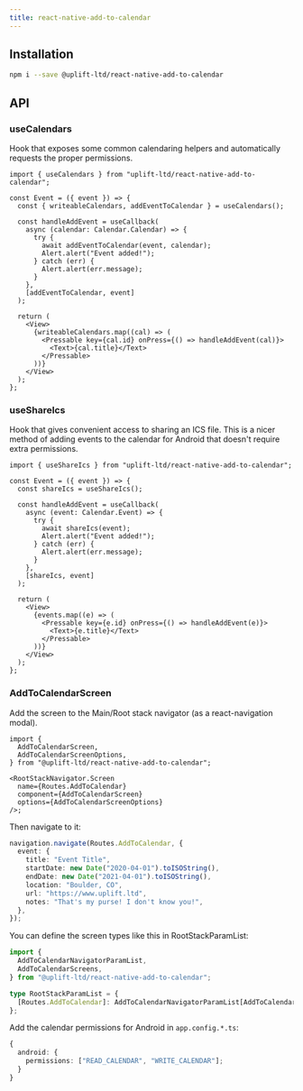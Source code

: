 ```yaml
---
title: react-native-add-to-calendar
---
```


## Installation

```sh
npm i --save @uplift-ltd/react-native-add-to-calendar
```

## API

### useCalendars

Hook that exposes some common calendaring helpers and automatically requests the proper permissions.

```tsx
import { useCalendars } from "uplift-ltd/react-native-add-to-calendar";

const Event = ({ event }) => {
  const { writeableCalendars, addEventToCalendar } = useCalendars();

  const handleAddEvent = useCallback(
    async (calendar: Calendar.Calendar) => {
      try {
        await addEventToCalendar(event, calendar);
        Alert.alert("Event added!");
      } catch (err) {
        Alert.alert(err.message);
      }
    },
    [addEventToCalendar, event]
  );

  return (
    <View>
      {writeableCalendars.map((cal) => (
        <Pressable key={cal.id} onPress={() => handleAddEvent(cal)}>
          <Text>{cal.title}</Text>
        </Pressable>
      ))}
    </View>
  );
};
```

### useShareIcs

Hook that gives convenient access to sharing an ICS file. This is a nicer method of adding events to
the calendar for Android that doesn't require extra permissions.

```tsx
import { useShareIcs } from "uplift-ltd/react-native-add-to-calendar";

const Event = ({ event }) => {
  const shareIcs = useShareIcs();

  const handleAddEvent = useCallback(
    async (event: Calendar.Event) => {
      try {
        await shareIcs(event);
        Alert.alert("Event added!");
      } catch (err) {
        Alert.alert(err.message);
      }
    },
    [shareIcs, event]
  );

  return (
    <View>
      {events.map((e) => (
        <Pressable key={e.id} onPress={() => handleAddEvent(e)}>
          <Text>{e.title}</Text>
        </Pressable>
      ))}
    </View>
  );
};
```

### AddToCalendarScreen

Add the screen to the Main/Root stack navigator (as a react-navigation modal).

```tsx
import {
  AddToCalendarScreen,
  AddToCalendarScreenOptions,
} from "@uplift-ltd/react-native-add-to-calendar";

<RootStackNavigator.Screen
  name={Routes.AddToCalendar}
  component={AddToCalendarScreen}
  options={AddToCalendarScreenOptions}
/>;
```

Then navigate to it:

```ts
navigation.navigate(Routes.AddToCalendar, {
  event: {
    title: "Event Title",
    startDate: new Date("2020-04-01").toISOString(),
    endDate: new Date("2021-04-01").toISOString(),
    location: "Boulder, CO",
    url: "https://www.uplift.ltd",
    notes: "That's my purse! I don't know you!",
  },
});
```

You can define the screen types like this in RootStackParamList:

```ts
import {
  AddToCalendarNavigatorParamList,
  AddToCalendarScreens,
} from "@uplift-ltd/react-native-add-to-calendar";

type RootStackParamList = {
  [Routes.AddToCalendar]: AddToCalendarNavigatorParamList[AddToCalendarScreens.ADD_TO_CALENDAR];
};
```

Add the calendar permissions for Android in `app.config.*.ts`:

```ts
{
  android: {
    permissions: ["READ_CALENDAR", "WRITE_CALENDAR"];
  }
}
```
